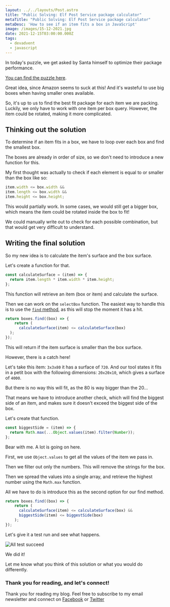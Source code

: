 ```yaml
---
layout: ../../layouts/Post.astro
title: "Public Solving: Elf Post Service package calculator"
metaTitle: "Public Solving: Elf Post Service package calculator"
metaDesc: 'How to see if an item fits a box in JavaScript'
image: /images/15-12-2021.jpg
date: 2021-12-15T03:00:00.000Z
tags:
  - devadvent
  - javascript
---
```

In today's puzzle, we get asked by Santa himself to optimize their package performance.

[You can find the puzzle here](https://github.com/devadvent/puzzle-4).

Great idea, since Amazon seems to suck at this!
And it's wasteful to use big boxes when having smaller ones available.

So, it's up to us to find the best fit package for each item we are packing.
Luckily, we only have to work with one item per box query.
However, the item could be rotated, making it more complicated.

## Thinking out the solution

To determine if an item fits in a box, we have to loop over each box and find the smallest box.

The boxes are already in order of size, so we don't need to introduce a new function for this.

My first thought was actually to check if each element is equal to or smaller than the box like so:

```js
item.width <= box.width &&
item.length <= box.width &&
item.height <= box.height;
```

This would partially work. In some cases, we would still get a bigger box, which means the item could be rotated inside the box to fit!

We could manually write out to check for each possible combination, but that would get very difficult to understand.

## Writing the final solution

So my new idea is to calculate the item's surface and the box surface.

Let's create a function for that.

```js
const calculateSurface = (item) => {
  return item.length * item.width * item.height;
};
```

This function will retrieve an item (box or item) and calculate the surface.

Then we can work on the `selectBox` function. The easiest way to handle this is to use the [`find` method](https://daily-dev-tips.com/posts/javascript-find-function/), as this will stop the moment it has a hit.

```js
return boxes.find((box) => {
	return (
	  calculateSurface(item) <= calculateSurface(box)	
  );
});
```

This will return if the item surface is smaller than the box surface.

However, there is a catch here!

Let's take this item: `3x3x80` it has a surface of `720`.
And our tool states it fits in a petit box with the following dimensions: `20x20x10`, which gives a surface of `4000`.

But there is no way this will fit, as the 80 is way bigger than the 20...

That means we have to introduce another check, which will find the biggest side of an item, and makes sure it doesn't exceed the biggest side of the box.

Let's create that function.

```js
const biggestSide = (item) => {
  return Math.max(...Object.values(item).filter(Number));
};
```

Bear with me. A lot is going on here.

First, we use `Object.values` to get all the values of the item we pass in.

Then we filter out only the numbers. This will remove the strings for the box.

Then we spread the values into a single array, and retrieve the highest number using the `Math.max` function.

All we have to do is introduce this as the second option for our find method.

```js
return boxes.find((box) => {
	return (
	  calculateSurface(item) <= calculateSurface(box) &&
	  biggestSide(item) <= biggestSide(box)
	);
});
```

Let's give it a test run and see what happens.

![All test succeed](https://cdn.hashnode.com/res/hashnode/image/upload/v1638617806132/zkzZtqRFh.png)

We did it!

Let me know what you think of this solution or what you would do differently.

### Thank you for reading, and let's connect!

Thank you for reading my blog. Feel free to subscribe to my email newsletter and connect on [Facebook](https://www.facebook.com/DailyDevTipsBlog) or [Twitter](https://twitter.com/DailyDevTips1)

